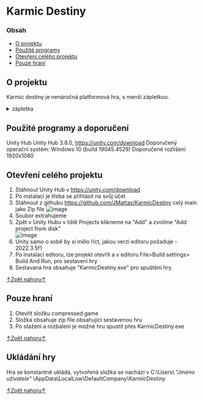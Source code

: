 # Karmic Destiny

### Obsah

- [O projektu](#o-projektu)
- [Použité programy](#použité-programy-a-doporučení)
- [Otevření celého projektu](#otevření-celého-projektu)
- [Pouze hraní](#pouze-hraní)


## O projektu
Karmic destiny je nenáročná platformová hra, s menší zápletkou.
<details><summary>zápletka</summary>
Monstra se neoživují, prozatím to nemá žádné jiné následky.
</details>

## Použité programy a doporučení
Unity Hub Unity Hub 3.8.0, https://unity.com/download 
Doporučený operační systém: Windows 10 (build 19045.4529)
Doporučené rozlišení 1920x1080
## Otevření celého projektu
1. Stáhnout Unity Hub v https://unity.com/download 
2. Po instalaci je třeba se přihlásit na svůj účet
3. Stáhnout z githubu https://github.com/JMattas/KarmicDestiny celý main jako Zip file
![image](https://github.com/JMattas/KarmicDestiny/assets/113183750/f27ce4f0-3e5c-419d-bbc4-3a09263c01cf)
4. Soubor extrahujeme
5. Zpět v Unity Hubu v liště Projects klikneme na "Add" a zvolíme "Add project from disk"\
 ![image](https://github.com/JMattas/KarmicDestiny/assets/113183750/ddd3a08b-d1a5-4fee-bb25-50739b4ed99c)
6. Unity samo o sobě by si mělo říct, jakou verzi editoru požaduje -  2022.3.5f1
7. Po instalaci editoru, lze projekt otevřít a v editoru File>Build settings> Build And Run, pro sestavení hry
8. Sestavaná hra obsahuje "KarmicDestiny.exe" pro spuštění hry.


[↑Zpět nahoru↑](#karmic-destiny)

## Pouze hraní
1. Otevřít složku compressed game
2. Složka obsahuje zip file obsahující sestavenou hru
3. Po stažení a rozbalení je možné hru spustit přes KarmicDestiny.exe

[↑Zpět nahoru↑](#karmic-destiny)

## Ukládání hry

Hra se konstantně ukládá, vytvořená složka se nachází v C:\Users\ _"Jméno uživatele"_ \AppData\LocalLow\DefaultCompany\KarmicDestiny

[↑Zpět nahoru↑](#karmic-destiny)
